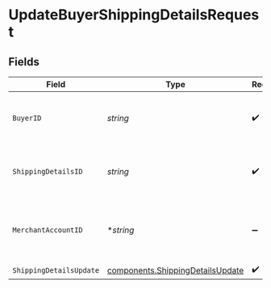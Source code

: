 # UpdateBuyerShippingDetailsRequest


## Fields

| Field                                                                                | Type                                                                                 | Required                                                                             | Description                                                                          | Example                                                                              |
| ------------------------------------------------------------------------------------ | ------------------------------------------------------------------------------------ | ------------------------------------------------------------------------------------ | ------------------------------------------------------------------------------------ | ------------------------------------------------------------------------------------ |
| `BuyerID`                                                                            | *string*                                                                             | :heavy_check_mark:                                                                   | The ID of the buyer to update shipping details for.                                  | fe26475d-ec3e-4884-9553-f7356683f7f9                                                 |
| `ShippingDetailsID`                                                                  | *string*                                                                             | :heavy_check_mark:                                                                   | The ID of the shipping details to update.                                            | bf8c36ad-02d9-4904-b0f9-a230b149e341                                                 |
| `MerchantAccountID`                                                                  | **string*                                                                            | :heavy_minus_sign:                                                                   | The ID of the merchant account to use for this request.                              |                                                                                      |
| `ShippingDetailsUpdate`                                                              | [components.ShippingDetailsUpdate](../../models/components/shippingdetailsupdate.md) | :heavy_check_mark:                                                                   | N/A                                                                                  |                                                                                      |